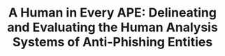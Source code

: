 ---
title: "A Human in Every APE: Delineating and Evaluating the Human Analysis Systems of Anti-Phishing Entities"
collection: publications
permalink: /publication/2022-ape_humans
year: 2022
conference: 'The 19th Conference on Detection of Intrusions and Malware &amp; Vulnerability Assessment (DIMVA)'
authors: ['Bhupendra Acharya', 'Phani Vadrevu']
location: 'Cagliari, Italy'
accepted: '11'
submitted: '39'
paper_url: '/files/papers/ape_humans.pdf'
---